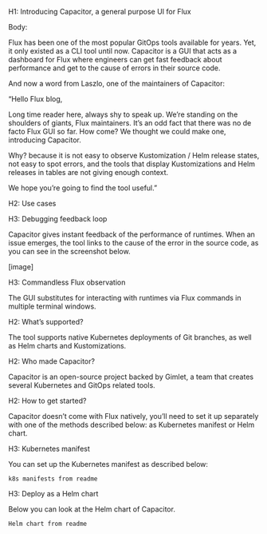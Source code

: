 H1: Introducing Capacitor, a general purpose UI for Flux

Body:

Flux has been one of the most popular GitOps tools available for years. Yet, it only existed as a CLI tool until now. Capacitor is a GUI that acts as a dashboard for Flux where engineers can get fast feedback about performance and get to the cause of errors in their source code.

And now a word from Laszlo, one of the maintainers of Capacitor:

“Hello Flux blog,

Long time reader here, always shy to speak up. We’re standing on the shoulders of giants, Flux maintainers.
It’s an odd fact that there was no de facto Flux GUI so far. How come?
We thought we could make one, introducing Capacitor.

Why?
because it is not easy to observe Kustomization / Helm release states,
not easy to spot errors,
and the tools that display Kustomizations and Helm releases in tables are not giving enough context.

We hope you’re going to find the tool useful.”

H2: Use cases

H3: Debugging feedback loop

Capacitor gives instant feedback of the performance of runtimes. When an issue emerges, the tool links to the cause of the error in the source code, as you can see in the screenshot below.

[image]

H3: Commandless Flux observation

The GUI substitutes for interacting with runtimes via Flux commands in multiple terminal windows.

H2: What’s supported?

The tool supports native Kubernetes deployments of Git branches, as well as Helm charts and Kustomizations.

H2: Who made Capacitor?

Capacitor is an open-source project backed by Gimlet, a team that creates several Kubernetes and GitOps related tools.

H2: How to get started?

Capacitor doesn’t come with Flux natively, you’ll need to set it up separately with one of the methods described below: as Kubernetes manifest or Helm chart.

H3: Kubernetes manifest

You can set up the Kubernetes manifest as described below:

```k8s manifests from readme```

H3: Deploy as a Helm chart

Below you can look at the Helm chart of Capacitor.

```Helm chart from readme```
